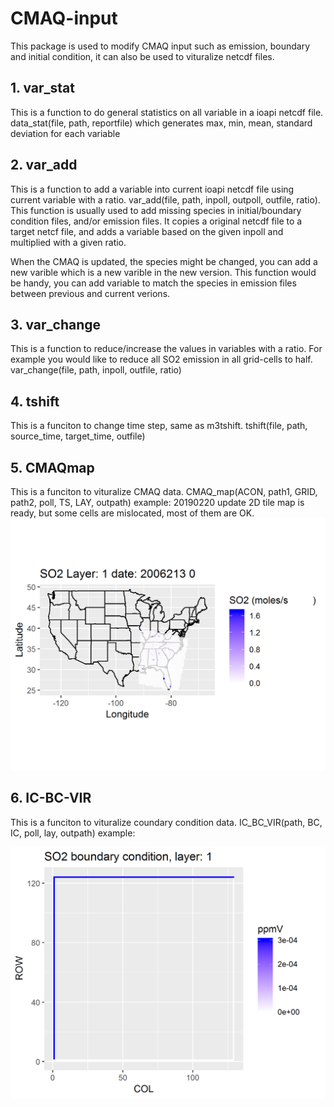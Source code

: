 # CMAQ-input
This package is used to modify CMAQ input such as emission, boundary and initial condition, it can also be used to vituralize netcdf files.
<!--- comment out
## This is test
![](https://github.com/JiaoyanHuang/MOVESdata/blob/master/plots/2025_PM2.5_emission.png)
--->
## 1. var_stat <br />
This is a function to do general statistics on all variable in a ioapi netcdf file.
data_stat(file, path, reportfile) which generates max, min, mean, standard deviation for each variable

## 2. var_add <br />
This is a function to add a variable into current ioapi netcdf file using current variable with a ratio.
var_add(file, path, inpoll, outpoll, outfile, ratio). This function is usually used to add missing species in initial/boundary condition files, and/or emission files. It copies a original netcdf file to a target netcf file, and adds a variable based on the given inpoll and multiplied with a given ratio. 

When the CMAQ is updated, the species might be changed, you can add a new varible which is a new varible in the new version. This function would be handy, you can add variable to match the species in emission files between previous and current verions.

## 3. var_change <br />
This is a function to reduce/increase the values in variables with a ratio. For example you would like to reduce all SO2 emission in all grid-cells to half. 
var_change(file, path, inpoll, outfile, ratio)

## 4. tshift <br />
This is a funciton to change time step, same as m3tshift.
tshift(file, path, source_time, target_time, outfile)

## 5. CMAQmap <br />
This is a funciton to vituralize CMAQ data.
CMAQ_map(ACON, path1, GRID, path2, poll, TS, LAY, outpath)
example:
20190220 update 2D tile map is ready, but some cells are mislocated, most of them are OK.
![SO2 tile map](plots/SO2_Lay_1_2006213%200.png)

## 6. IC-BC-VIR <br />
This is a funciton to vituralize coundary condition data.
IC_BC_VIR(path, BC, IC, poll, lay, outpath)
example:

![SO2 boundary_condition](plots/BCON_D502a_CMAQ-BENCHMARK_profile.png)
